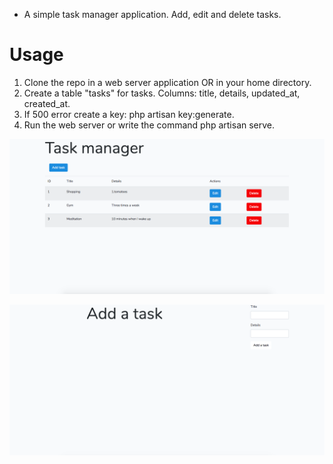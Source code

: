 * A simple task manager application. Add, edit and delete tasks. 

# Usage

1. Clone the repo in a web server application OR in your home directory. 
2. Create a table "tasks" for tasks. Columns: title, details, updated_at, created_at.
3. If 500 error create a key: php artisan key:generate.
3. Run the web server or write the command php artisan serve. 

![Image description](https://github.com/christinameliniotou/task-manager/blob/master/Screen%20Shot%202019-12-18%20at%2010.33.25.png)

![Image description](https://github.com/christinameliniotou/task-manager/blob/master/Screen%20Shot%202019-12-18%20at%2010.33.36.png)


